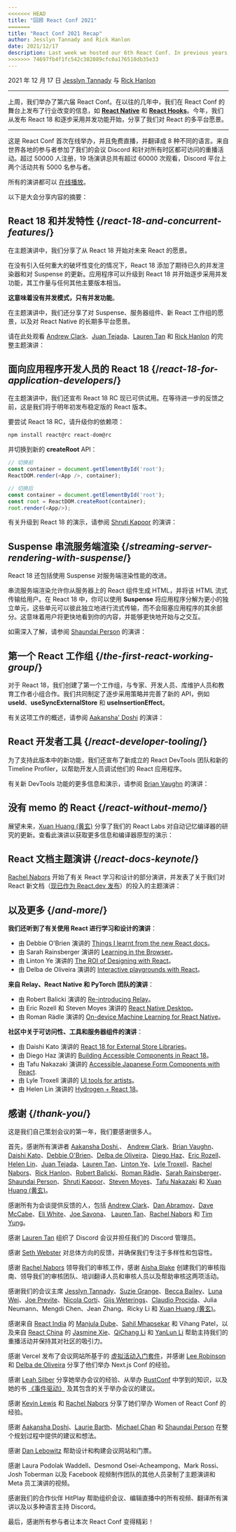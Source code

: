 ```yaml
---
<<<<<<< HEAD
title: "回顾 React Conf 2021"
=======
title: "React Conf 2021 Recap"
author: Jesslyn Tannady and Rick Hanlon
date: 2021/12/17
description: Last week we hosted our 6th React Conf. In previous years, we've used the React Conf stage to deliver industry changing announcements such as React Native and React Hooks. This year, we shared our multi-platform vision for React, starting with the release of React 18 and gradual adoption of concurrent features.
>>>>>>> 74697fb4f1fc542c302089cfc0a176510db35e33
---
```


2021 年 12 月 17 日 [Jesslyn Tannady](https://twitter.com/jtannady) 与 [Rick Hanlon](https://twitter.com/rickhanlonii)

---

<Intro>

上周，我们举办了第六届 React Conf。在以往的几年中，我们在 React Conf 的舞台上发布了行业改变的信息，如 [**React Native**](https://engineering.fb.com/2015/03/26/android/react-native-bringing-modern-web-techniques-to-mobile/) 和 [**React Hooks**](https://reactjs.org/docs/hooks-intro.html)。今年，我们从发布 React 18 和逐步采用并发功能开始，分享了我们对 React 的多平台愿景。

</Intro>

---

这是 React Conf 首次在线举办，并且免费直播，并翻译成 8 种不同的语言。来自世界各地的参与者参加了我们的会议 Discord 和针对所有时区都可访问的重播活动。超过 50000 人注册，19 场演讲总共有超过 60000 次观看，Discord 平台上两个活动共有 5000 名参与者。

所有的演讲都可以 [在线播放](https://www.youtube.com/watch?v=FZ0cG47msEk&list=PLNG_1j3cPCaZZ7etkzWA7JfdmKWT0pMsa)。

以下是大会分享内容的摘要：

## React 18 和并发特性 {/*react-18-and-concurrent-features*/}

在主题演讲中，我们分享了从 React 18 开始对未来 React 的愿景。

在没有引入任何重大的破坏性变化的情况下，React 18 添加了期待已久的并发渲染器和对 Suspense 的更新。应用程序可以升级到 React 18 并开始逐步采用并发功能，其工作量与任何其他主要版本相当。

**这意味着没有并发模式，只有并发功能**。

在主题演讲中，我们还分享了对 Suspense、服务器组件、新 React 工作组的愿景，以及对 React Native 的长期多平台愿景。

请在此处观看 [Andrew Clark](https://twitter.com/acdlite)、[Juan Tejada](https://twitter.com/_jstejada)、[Lauren Tan](https://twitter.com/potetotes) 和 [Rick Hanlon](https://twitter.com/rickhanlonii) 的完整主题演讲：

<YouTubeIframe src="https://www.youtube.com/embed/FZ0cG47msEk" />

## 面向应用程序开发人员的 React 18 {/*react-18-for-application-developers*/}

在主题演讲中，我们还宣布 React 18 RC 现已可供试用。在等待进一步的反馈之前，这是我们将于明年初发布稳定版的 React 版本。

要尝试 React 18 RC，请升级你的依赖项：

```bash
npm install react@rc react-dom@rc
```

并切换到新的 **createRoot** API：

```js
// 切换前
const container = document.getElementById('root');
ReactDOM.render(<App />, container);

// 切换后
const container = document.getElementById('root');
const root = ReactDOM.createRoot(container);
root.render(<App/>);
```

有关升级到 React 18 的演示，请参阅 [Shruti Kapoor](https://twitter.com/shrutikapoor08) 的演讲：

<YouTubeIframe src="https://www.youtube.com/embed/ytudH8je5ko" />

## Suspense 串流服务端渲染 {/*streaming-server-rendering-with-suspense*/}

React 18 还包括使用 Suspense 对服务端渲染性能的改进。

串流服务端渲染允许你从服务器上的 React 组件生成 HTML，并将该 HTML 流式传输给用户。在 React 18 中，你可以使用 **Suspense** 将应用程序分解为更小的独立单元，这些单元可以彼此独立地进行流式传输，而不会阻塞应用程序的其余部分。这意味着用户将更快地看到你的内容，并能够更快地开始与之交互。

如需深入了解，请参阅 [Shaundai Person](https://twitter.com/shaundai) 的演讲：

<YouTubeIframe src="https://www.youtube.com/embed/pj5N-Khihgc" />

## 第一个 React 工作组 {/*the-first-react-working-group*/}

对于 React 18，我们创建了第一个工作组，与专家、开发人员、库维护人员和教育工作者小组合作。我们共同制定了逐步采用策略并完善了新的 API，例如 **useId**、**useSyncExternalStore** 和 **useInsertionEffect**。

有关这项工作的概述，请参阅 [Aakansha' Doshi](https://twitter.com/aakansha1216) 的演讲：

<YouTubeIframe src="https://www.youtube.com/embed/qn7gRClrC9U" />

## React 开发者工具 {/*react-developer-tooling*/}

为了支持此版本中的新功能，我们还宣布了新成立的 React DevTools 团队和新的 Timeline Profiler，以帮助开发人员调试他们的 React 应用程序。

有关新 DevTools 功能的更多信息和演示，请参阅 [Brian Vaughn](https://twitter.com/brian_d_vaughn) 的演讲：

<YouTubeIframe src="https://www.youtube.com/embed/oxDfrke8rZg" />

## 没有 memo 的 React {/*react-without-memo*/}

展望未来，[Xuan Huang (黄玄)](https://twitter.com/Huxpro) 分享了我们的 React Labs 对自动记忆编译器的研究的更新。查看此演讲以获取更多信息和编译器原型的演示：

<YouTubeIframe src="https://www.youtube.com/embed/lGEMwh32soc" />

## React 文档主题演讲 {/*react-docs-keynote*/}

[Rachel Nabors](https://twitter.com/rachelnabors) 开始了有关 React 学习和设计的部分演讲，并发表了关于我们对 React 新文档（[现已作为 React.dev 发布](/blog/2023/03/16/introducing-react-dev)）的投入的主题演讲：

<YouTubeIframe src="https://www.youtube.com/embed/mneDaMYOKP8" />

## 以及更多 {/*and-more*/}

**我们还听到了有关使用 React 进行学习和设计的演讲**：

* 由 Debbie O'Brien 演讲的 [Things I learnt from the new React docs](https://youtu.be/-7odLW_hG7s)。
* 由 Sarah Rainsberger 演讲的 [Learning in the Browser](https://youtu.be/5X-WEQflCL0)。
* 由 Linton Ye 演讲的 [The ROI of Designing with React](https://youtu.be/7cPWmID5XAk)。
* 由 Delba de Oliveira 演讲的 [Interactive playgrounds with React](https://youtu.be/zL8cz2W0z34)。

**来自 Relay、React Native 和 PyTorch 团队的演讲**：

* 由 Robert Balicki 演讲的 [Re-introducing Relay](https://youtu.be/lhVGdErZuN4)。
* 由 Eric Rozell 和 Steven Moyes 演讲的 [React Native Desktop](https://youtu.be/9L4FFrvwJwY)。
* 由 Roman Rädle 演讲的 [On-device Machine Learning for React Native](https://youtu.be/NLj73vrc2I8)。

**社区中关于可访问性、工具和服务器组件的演讲**：

* 由 Daishi Kato 演讲的 [React 18 for External Store Libraries](https://youtu.be/oPfSC5bQPR8)。
* 由 Diego Haz 演讲的 [Building Accessible Components in React 18](https://youtu.be/dcm8fjBfro8)。
* 由 Tafu Nakazaki 演讲的 [Accessible Japanese Form Components with React](https://youtu.be/S4a0QlsH0pU).
* 由 Lyle Troxell 演讲的 [UI tools for artists](https://youtu.be/b3l4WxipFsE)。
* 由 Helen Lin 演讲的 [Hydrogen + React 18](https://youtu.be/HS6vIYkSNks)。

## 感谢 {/*thank-you*/}

这是我们自己策划会议的第一年，我们要感谢很多人。

首先，感谢所有演讲者 [Aakansha Doshi](https://twitter.com/aakansha1216),、 [Andrew Clark](https://twitter.com/acdlite)、[Brian Vaughn](https://twitter.com/brian_d_vaughn)、[Daishi Kato](https://twitter.com/dai_shi)、[Debbie O'Brien](https://twitter.com/debs_obrien)、[Delba de Oliveira](https://twitter.com/delba_oliveira)、[Diego Haz](https://twitter.com/diegohaz)、[Eric Rozell](https://twitter.com/EricRozell)、[Helen Lin](https://twitter.com/wizardlyhel)、[Juan Tejada](https://twitter.com/_jstejada)、[Lauren Tan](https://twitter.com/potetotes)、[Linton Ye](https://twitter.com/lintonye)、[Lyle Troxell](https://twitter.com/lyle)、[Rachel Nabors](https://twitter.com/rachelnabors)、[Rick Hanlon](https://twitter.com/rickhanlonii)、[Robert Balicki](https://twitter.com/StatisticsFTW)、[Roman Rädle](https://twitter.com/raedle)、[Sarah Rainsberger](https://twitter.com/sarah11918)、[Shaundai Person](https://twitter.com/shaundai)、[Shruti Kapoor](https://twitter.com/shrutikapoor08)、[Steven Moyes](https://twitter.com/moyessa)、[Tafu Nakazaki](https://twitter.com/hawaiiman0) 和 [Xuan Huang (黄玄)](https://twitter.com/Huxpro)。

感谢所有为会谈提供反馈的人，包括  [Andrew Clark](https://twitter.com/acdlite)、[Dan Abramov](https://twitter.com/dan_abramov)、[Dave McCabe](https://twitter.com/mcc_abe)、[Eli White](https://twitter.com/Eli_White)、[Joe Savona](https://twitter.com/en_JS)、 [Lauren Tan](https://twitter.com/potetotes)、[Rachel Nabors](https://twitter.com/rachelnabors) 和 [Tim Yung](https://twitter.com/yungsters)。

感谢 [Lauren Tan](https://twitter.com/potetotes) 组织了 Discord 会议并担任我们的 Discord 管理员。

感谢 [Seth Webster](https://twitter.com/sethwebster) 对总体方向的反馈，并确保我们专注于多样性和包容性。

感谢 [Rachel Nabors](https://twitter.com/rachelnabors) 领导我们的审核工作，感谢 [Aisha Blake](https://twitter.com/AishaBlake) 创建我们的审核指南、领导我们的审核团队、培训翻译人员和审核人员以及帮助审核这两项活动。

感谢我们的会议主席 [Jesslyn Tannady](https://twitter.com/jtannady)、[Suzie Grange](https://twitter.com/missuze)、[Becca Bailey](https://twitter.com/beccaliz)、[Luna Wei](https://twitter.com/lunaleaps)、[Joe Previte](https://twitter.com/jsjoeio)、[Nicola Corti](https://twitter.com/Cortinico)、[Gijs Weterings](https://twitter.com/gweterings)、[Claudio Procida](https://twitter.com/claudiopro)、Julia Neumann、Mengdi Chen、Jean Zhang、Ricky Li 和 [Xuan Huang (黄玄)](https://twitter.com/Huxpro)。

感谢来自 [React India](https://www.reactindia.io/) 的 [Manjula Dube](https://twitter.com/manjula_dube)、[Sahil Mhapsekar](https://twitter.com/apheri0) 和 Vihang Patel，以及来自 [React China](https://twitter.com/ReactChina) 的 [Jasmine Xie](https://twitter.com/jasmine_xby)、[QiChang Li](https://twitter.com/QCL15) 和 [YanLun Li](https://twitter.com/anneincoding) 帮助主持我们的重播活动并保持其对社区的吸引力。

感谢 Vercel 发布了会议网站所基于的 [虚拟活动入门套件](https://vercel.com/virtual-event-starter-kit)，并感谢 [Lee Robinson](https://twitter.com/leeerob) 和 [Delba de Oliveira](https://twitter.com/delba_oliveira) 分享了他们举办 Next.js Conf 的经验。

感谢 [Leah Silber](https://twitter.com/wifelette) 分享她举办会议的经验、从举办 [RustConf](https://rustconf.com/) 中学到的知识，以及她的书 [《事件驱动》](https://leanpub.com/eventdriven/) 及其包含的关于举办会议的建议。

感谢 [Kevin Lewis](https://twitter.com/_phzn) 和 [Rachel Nabors](https://twitter.com/rachelnabors) 分享了她们举办 Women of React Conf 的经验。

感谢 [Aakansha Doshi](https://twitter.com/aakansha1216)、[Laurie Barth](https://twitter.com/laurieontech)、[Michael Chan](https://twitter.com/chantastic) 和 [Shaundai Person](https://twitter.com/shaundai) 在整个规划过程中提供的建议和想法。

感谢 [Dan Lebowitz](https://twitter.com/lebo) 帮助设计和构建会议网站和门票。

感谢 Laura Podolak Waddell、Desmond Osei-Acheampong、Mark Rossi、Josh Toberman 以及 Facebook 视频制作团队的其他人员录制了主题演讲和 Meta 员工演讲的视频。

感谢我们的合作伙伴 HitPlay 帮助组织会议、编辑直播中的所有视频、翻译所有演讲以及以多种语言主持 Discord。

最后，感谢所有参与者让本次 React Conf 变得精彩！

